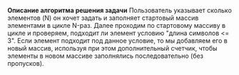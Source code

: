 **Описание алгоритма решения задачи**
Пользователь указывает сколько элементов (N) он хочет задать и заполняет стартовый массив элементами в цикле N-раз.
Далее проходим по стартовому массиву в цикле и проверяем, подходит ли элемент условию "длина символов <= 3". Если элемент подходит под данное условие, то мы добавляем его в новый массив, используя при этом дополнительный счетчик, чтобы элементы в новом массиве заполнялись последовательно (без пропусков).